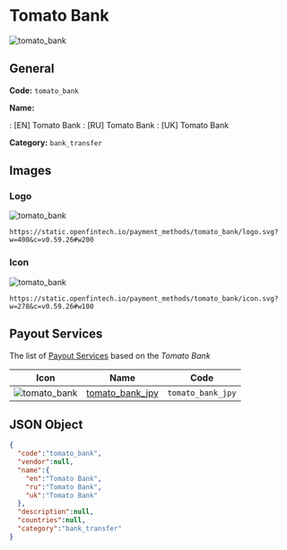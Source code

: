 
# Tomato Bank 
![tomato_bank](https://static.openfintech.io/payment_methods/tomato_bank/logo.svg?w=400&c=v0.59.26#w200)  

## General 
**Code:** `tomato_bank` 
 
**Name:** 
 
:	[EN] Tomato Bank 
:	[RU] Tomato Bank 
:	[UK] Tomato Bank 
 
**Category:** `bank_transfer` 
 

## Images 

### Logo 
![tomato_bank](https://static.openfintech.io/payment_methods/tomato_bank/logo.svg?w=400&c=v0.59.26#w200)  

```
https://static.openfintech.io/payment_methods/tomato_bank/logo.svg?w=400&c=v0.59.26#w200
```  

### Icon 
![tomato_bank](https://static.openfintech.io/payment_methods/tomato_bank/icon.svg?w=278&c=v0.59.26#w100)  

```
https://static.openfintech.io/payment_methods/tomato_bank/icon.svg?w=278&c=v0.59.26#w100
```  

## Payout Services 
 
The list of [Payout Services](/payout-services/) based on the _Tomato Bank_ 

|Icon|Name|Code| 
|:---:|:---:|:---:| 
|![tomato_bank](https://static.openfintech.io/payout_methods/tomato_bank/icon.svg?w=278&c=v0.59.26#w40) |[tomato_bank_jpy](/payout-services/tomato_bank_jpy/)|`tomato_bank_jpy`| 
 

## JSON Object 

```json
{
  "code":"tomato_bank",
  "vendor":null,
  "name":{
    "en":"Tomato Bank",
    "ru":"Tomato Bank",
    "uk":"Tomato Bank"
  },
  "description":null,
  "countries":null,
  "category":"bank_transfer"
}
```  
